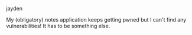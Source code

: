 jayden

My (obligatory) notes application keeps getting pwned but I can't find any vulnerabilities! It has to be something else.
